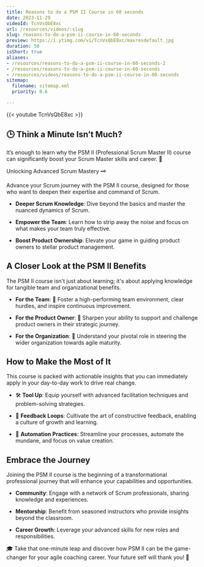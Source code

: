 ```yaml
---
title: Reasons to do a PSM II Course in 60 seconds
date: 2023-11-29
videoId: TcnVsQbE8xc
url: /resources/videos/:slug
slug: reasons-to-do-a-psm-ii-course-in-60-seconds
preview: https://i.ytimg.com/vi/TcnVsQbE8xc/maxresdefault.jpg
duration: 50
isShort: true
aliases:
- /resources/reasons-to-do-a-psm-ii-course-in-60-seconds-2
- /resources/reasons-to-do-a-psm-ii-course-in-60-seconds
- /resources/videos/reasons-to-do-a-psm-ii-course-in-60-seconds
sitemap:
  filename: sitemap.xml
  priority: 0.6

---
```


{{< youtube TcnVsQbE8xc >}}

## 🕒 Think a Minute Isn’t Much?  

It’s enough to learn why the PSM II (Professional Scrum Master II) course can significantly boost your Scrum Master skills and career. 🚀 

Unlocking Advanced Scrum Mastery 🗝️ 

Advance your Scrum journey with the PSM II course, designed for those who want to deepen their expertise and command of Scrum. 

- **Deeper Scrum Knowledge**: Dive beyond the basics and master the nuanced dynamics of Scrum. 

- **Empower the Team**: Learn how to strip away the noise and focus on what makes your team truly effective. 

- **Boost Product Ownership**: Elevate your game in guiding product owners to stellar product management. 

## A Closer Look at the PSM II Benefits 

The PSM II course isn't just about learning; it's about applying knowledge for tangible team and organizational benefits. 

- **For the Team**: 🤝 Foster a high-performing team environment, clear hurdles, and inspire continuous improvement. 

- **For the Product Owner**: 🎯 Sharpen your ability to support and challenge product owners in their strategic journey. 

- **For the Organization**: 🏢 Understand your pivotal role in steering the wider organization towards agile maturity. 

## How to Make the Most of It 

This course is packed with actionable insights that you can immediately apply in your day-to-day work to drive real change. 

- 🛠️ **Tool Up**: Equip yourself with advanced facilitation techniques and problem-solving strategies. 

- 🔄 **Feedback Loops**: Cultivate the art of constructive feedback, enabling a culture of growth and learning. 

- 🤖 **Automation Practices**: Streamline your processes, automate the mundane, and focus on value creation. 

## Embrace the Journey 

Joining the PSM II course is the beginning of a transformational professional journey that will enhance your capabilities and opportunities. 

- **Community**: Engage with a network of Scrum professionals, sharing knowledge and experiences. 

- **Mentorship**: Benefit from seasoned instructors who provide insights beyond the classroom. 

- **Career Growth**: Leverage your advanced skills for new roles and responsibilities. 

🎓 Take that one-minute leap and discover how PSM II can be the game-changer for your agile coaching career. Your future self will thank you! 🌟


